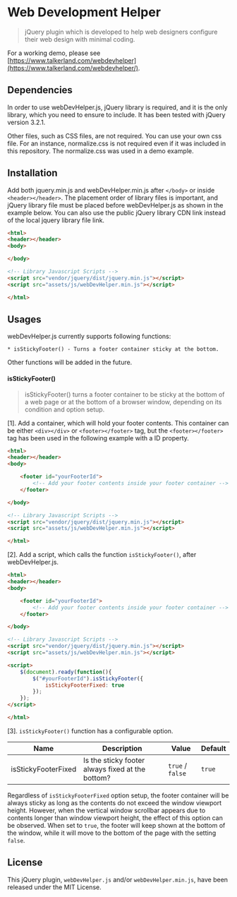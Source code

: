 # Web Development Helper
>jQuery plugin which is developed to help web designers configure their web design with minimal coding.

For a working demo, please see [https://www.talkerland.com/webdevhelper](https://www.talkerland.com/webdevhelper/).

## Dependencies
In order to use webDevHelper.js, jQuery library is required, and it is the only library, which you need to ensure to include. It has been tested with jQuery version 3.2.1.

Other files, such as CSS files, are not required. You can use your own css file. For an instance, normalize.css is not required even if it was included in this repository. The normalize.css was used in a demo example.

## Installation
Add both jquery.min.js and webDevHelper.min.js after `</body>` or inside `<header></header>`. The placement order of library files is important, and jQuery library file must be placed before webDevHelper.js as shown in the example below. You can also use the public jQuery library CDN link instead of the local jquery library file link.

```html
<html>
<header></header>
<body>

</body>

<!-- Library Javascript Scripts -->
<script src="vendor/jquery/dist/jquery.min.js"></script>
<script src="assets/js/webDevHelper.min.js"></script>

</html>
```

## Usages
webDevHelper.js currently supports following functions:

    * isStickyFooter() - Turns a footer container sticky at the bottom.

Other functions will be added in the future.

#### isStickyFooter()
> isStickyFooter() turns a footer container to be sticky at the bottom of a web page or at the bottom of a browser window, depending on its condition and option setup.

[1]. Add a container, which will hold your footer contents. This container can be either `<div></div>` or `<footer></footer>` tag, but the `<footer></footer>` tag has been used in the following example with a ID property.

```html
<html>
<header></header>
<body>

    <footer id="yourFooterId">
        <!-- Add your footer contents inside your footer container -->
    </footer>

</body>

<!-- Library Javascript Scripts -->
<script src="vendor/jquery/dist/jquery.min.js"></script>
<script src="assets/js/webDevHelper.min.js"></script>

</html>
```

[2]. Add a script, which calls the function `isStickyFooter()`, after webDevHelper.js.

```html
<html>
<header></header>
<body>

    <footer id="yourFooterId">
        <!-- Add your footer contents inside your footer container -->
    </footer>

</body>

<!-- Library Javascript Scripts -->
<script src="vendor/jquery/dist/jquery.min.js"></script>
<script src="assets/js/webDevHelper.min.js"></script>

<script>
    $(document).ready(function(){
        $("#yourFooterId").isStickyFooter({
            isStickyFooterFixed: true
        });
    });
</script>

</html>
```

[3]. `isStickyFooter()` function has a configurable option.

| Name                | Description                                      | Value            | Default |
| ------------------- | ------------------------------------------------ | ---------------- | ------- |
| isStickyFooterFixed | Is the sticky footer always fixed at the bottom? | `true` / `false` | `true`  |

Regardless of `isStickyFooterFixed` option setup, the footer container will be always sticky as long as the contents do not exceed the window viewport height. However, when the vertical window scrollbar appears due to contents longer than window viewport height, the effect of this option can be observed. When set to `true`, the footer will keep shown at the bottom of the window, while it will move to the bottom of the page with the setting `false`.

## License

This jQuery plugin, `webDevHelper.js` and/or `webDevHelper.min.js`, have been released under the MIT License.
